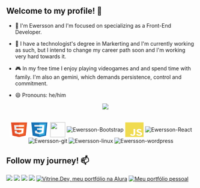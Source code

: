 ## Welcome to my profile! 👋


- 🌱 I'm Ewersson and I'm focused on specializing as a Front-End Developer.
- 🔭 I have a technologist's degree in Markerting and I'm currently working as such, but I intend to change my career path soon and I'm working very hard towards it.
- 🎮 In my free time I enjoy playing videogames and and spend time with family. I'm also an gemini, which demands persistence, control and commitment.
- 😄 Pronouns: he/him

  <p align="center"> <img src="https://github-readme-stats.vercel.app/api?username=oewersson&count_private=true&show_icons=true&theme=dark" /> </p>
  

<p align="center"><br>
  <img align="center" alt="Ewersson-HTML" height="40" width="50" src="https://raw.githubusercontent.com/devicons/devicon/master/icons/html5/html5-original.svg">
  <img align="center" alt="Ewersson-CSS" height="40" width="50" src="https://raw.githubusercontent.com/devicons/devicon/master/icons/css3/css3-original.svg">
  <img align="center" src="https://user-images.githubusercontent.com/25181517/192158956-48192682-23d5-4bfc-9dfb-6511ade346bc.png" height="40" width="40"/> 
  <img align="center" alt="Ewersson-Bootstrap" height="40" width="50" src="https://cdn.jsdelivr.net/gh/devicons/devicon/icons/bootstrap/bootstrap-original.svg">
  <img align="center" alt="Ewersson-Js" height="40" width="50" src="https://raw.githubusercontent.com/devicons/devicon/master/icons/javascript/javascript-plain.svg">
<img align="center" alt="Ewersson-React" height="40" width="50" src="https://cdn.jsdelivr.net/gh/devicons/devicon/icons/react/react-original.svg">
<img align="center" alt="Ewersson-git" height="40" width="50" src="https://cdn.jsdelivr.net/gh/devicons/devicon/icons/git/git-original.svg">  
<img align="center" alt="Ewersson-linux" height="40" width="50" src="https://cdn.jsdelivr.net/gh/devicons/devicon/icons/linux/linux-original.svg">
<img align="center" alt="Ewersson-wordpress" height="40" width="50" src="https://cdn.jsdelivr.net/gh/devicons/devicon/icons/wordpress/wordpress-plain.svg">   
</p>

## Follow my journey! 📫

<div> 
  <a href="https://www.linkedin.com/in/oewersson/" target="_blank"><img src="https://img.shields.io/badge/-LinkedIn-%230077B5?style=for-the-badge&logo=linkedin&logoColor=white" target="_blank"></a>
  <a href="https://www.instagram.com/oewersson/" target="_blank"><img src="https://img.shields.io/badge/-Instagram-%23E4405F?style=for-the-badge&logo=instagram&logoColor=white" target="_blank"></a>
 	<a href="https://www.twitch.tv/ewerssontw" target="_blank"><img src="https://img.shields.io/badge/Twitch-9146FF?style=for-the-badge&logo=twitch&logoColor=white" target="_blank"></a>
  <a href = "mailto:ewerssonassisdj@gmail.com"><img src="https://img.shields.io/badge/-Gmail-%23333?style=for-the-badge&logo=gmail&logoColor=white" target="_blank"></a>  
  <a href="https://cursos.alura.com.br/vitrinedev/ewersson" target="_blank"><img src="https://img.shields.io/badge/vitrine.dev-07283F?style=for-the-badge" alt="Vitrine.Dev, meu portfólio na Alura"></a>  
  <a href="https://ewerssonassis.vercel.app/" target="_blank"><img src="https://img.shields.io/badge/PORTFOLIO-0A182E?style=for-the-badge" alt="Meu portfólio pessoal"></a>
</div>
     


